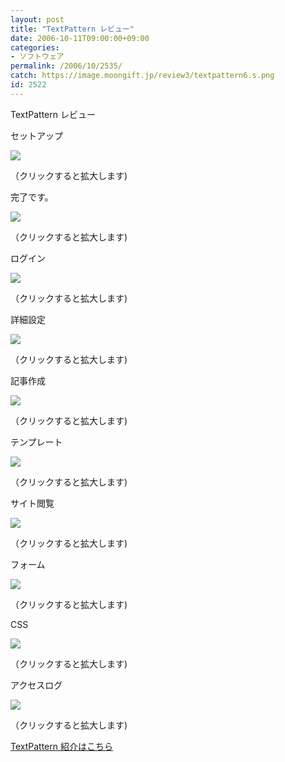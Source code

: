 ```yaml
---
layout: post
title: "TextPattern レビュー"
date: 2006-10-11T09:00:00+09:00
categories:
- ソフトウェア
permalink: /2006/10/2535/
catch: https://image.moongift.jp/review3/textpattern6.s.png
id: 2522
---
```

TextPattern レビュー  
<!--more-->

セットアップ

  

[![](https://image.moongift.jp/review3/textpattern1.s.png)](https://image.moongift.jp/review3/textpattern1.png)  
  
（クリックすると拡大します)

  

完了です。

  

[![](https://image.moongift.jp/review3/textpattern2.s.png)](https://image.moongift.jp/review3/textpattern2.png)  
  
（クリックすると拡大します)

  

ログイン

  

[![](https://image.moongift.jp/review3/textpattern3.s.png)](https://image.moongift.jp/review3/textpattern3.png)  
  
（クリックすると拡大します)

  

詳細設定

  

[![](https://image.moongift.jp/review3/textpattern4.s.png)](https://image.moongift.jp/review3/textpattern4.png)  
  
（クリックすると拡大します)

  

記事作成

  

[![](https://image.moongift.jp/review3/textpattern5.s.png)](https://image.moongift.jp/review3/textpattern5.png)  
  
（クリックすると拡大します)

  

テンプレート

  

[![](https://image.moongift.jp/review3/textpattern6.s.png)](https://image.moongift.jp/review3/textpattern6.png)  
  
（クリックすると拡大します)

  

サイト閲覧

  

[![](https://image.moongift.jp/review3/textpattern7.s.png)](https://image.moongift.jp/review3/textpattern7.png)  
  
（クリックすると拡大します)

  

フォーム

  

[![](https://image.moongift.jp/review3/textpattern8.s.png)](https://image.moongift.jp/review3/textpattern8.png)  
  
（クリックすると拡大します)

  

CSS

  

[![](https://image.moongift.jp/review3/textpattern9.s.png)](https://image.moongift.jp/review3/textpattern9.png)  
  
（クリックすると拡大します)

  

アクセスログ

  

[![](https://image.moongift.jp/review3/textpattern10.s.png)](https://image.moongift.jp/review3/textpattern10.png)  
  
（クリックすると拡大します)

  

[TextPattern 紹介はこちら](http://oss.moongift.jp/intro/i-2534.html)

